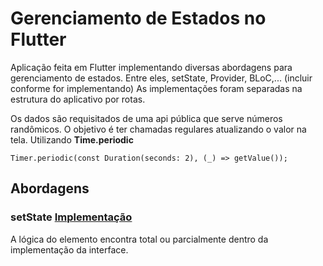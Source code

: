 # Gerenciamento de Estados no Flutter
Aplicação feita em Flutter implementando diversas abordagens para gerenciamento de estados. 
Entre eles, setState, Provider, BLoC,... (incluir conforme for implementando)
As implementações foram separadas na estrutura do aplicativo por rotas.

Os dados são requisitados de uma api pública que serve números randômicos. O objetivo é ter chamadas regulares atualizando o valor na tela. Utilizando **Time.periodic**
```
Timer.periodic(const Duration(seconds: 2), (_) => getValue());
```

## Abordagens
### setState [Implementação](https://github.com/crispim1411/state_management/tree/master/lib/setState)

A lógica do elemento encontra total ou parcialmente dentro da implementação da interface. 
